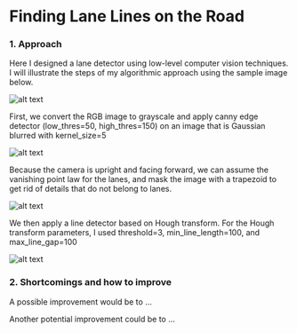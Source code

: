 # **Finding Lane Lines on the Road** 


### 1. Approach

Here I designed a lane detector using low-level computer vision techniques. I will illustrate the steps of my algorithmic approach using the sample image below.

![alt text](https://github.com/willtopower/project_1-lane_detection_using_low_level_CV/blob/master/imgs/img_1_raw_solidyellow.png)

First, we convert the RGB image to grayscale and apply canny edge detector (low_thres=50, high_thres=150) on an image that is Gaussian blurred with kernel_size=5

![alt text](https://github.com/willtopower/project_1-lane_detection_using_low_level_CV/blob/master/imgs/img_2_canny.png)

Because the camera is upright and facing forward, we can assume the vanishing point law for the lanes, and mask the image with a trapezoid to get rid of details that do not belong to lanes.

![alt text](https://github.com/willtopower/project_1-lane_detection_using_low_level_CV/blob/master/imgs/img_3_canny_mask.png)

We then apply a line detector based on Hough transform. For the Hough transform parameters, I used threshold=3, min_line_length=100, and max_line_gap=100

![alt text](https://github.com/willtopower/project_1-lane_detection_using_low_level_CV/blob/master/imgs/img_4_hough_raw.png)




### 2. Shortcomings and how to improve

A possible improvement would be to ...

Another potential improvement could be to ...

